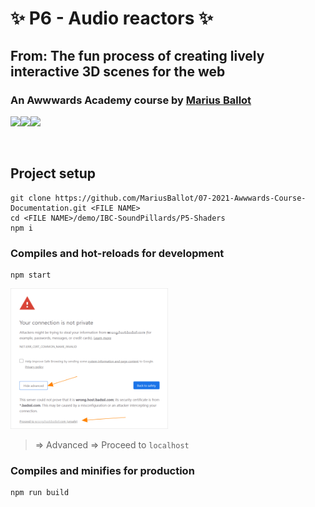 # ✨ P6 - Audio reactors ✨
## From: The fun process of creating lively interactive 3D scenes for the web
### An Awwwards Academy course by <a target="_blank" href="https://mariusballot.com">Marius Ballot</a>

<div style="display: flex">
    <img src="https://aws1.discourse-cdn.com/standard17/uploads/threejs/original/2X/e/e4f86d2200d2d35c30f7b1494e96b9595ebc2751.png" height="50px">
    <img src="https://upload.wikimedia.org/wikipedia/commons/thumb/9/95/Vue.js_Logo_2.svg/1184px-Vue.js_Logo_2.svg.png" height="50px">
    <img src="https://upload.wikimedia.org/wikipedia/commons/2/25/WebGL_Logo.svg" height="50px">
</div>


## Project setup
```
git clone https://github.com/MariusBallot/07-2021-Awwwards-Course-Documentation.git <FILE NAME>
cd <FILE NAME>/demo/IBC-SoundPillards/P5-Shaders
npm i
```

### Compiles and hot-reloads for development
```
npm start
```
<img src="../../../misc/yourConnection.png"
     alt="warning page"
     style="width: 50%;
     height: auto;" />
> => Advanced
> => Proceed to `localhost`

### Compiles and minifies for production
```
npm run build
```
